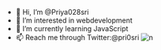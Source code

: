 - 👋 Hi, I’m @Priya028sri
- 👀 I’m interested in webdevelopment
- 🌱 I’m currently learning JavaScript
- 📫 Reach me through Twitter:@pri0sri
![n](https://user-images.githubusercontent.com/108416857/176477839-9a5dd929-554d-4ef9-baa1-eb19a4cb59df.jpg)


<!---
Priya028sri/Priya028sri is a ✨ special ✨ repository because its `README.md` (this file) appears on your GitHub profile.
You can click the Preview link to take a look at your changes.
--->
